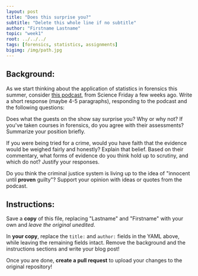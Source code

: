 ```yaml
---
layout: post
title: "Does this surprise you?"
subtitle: "Delete this whole line if no subtitle"
author: "Firstname Lastname"
topic: "week1"
root: ../../../
tags: [forensics, statistics, assignments]
bigimg: /img/path.jpg
---
```


## Background:

As we start thinking about the application of statistics in forensics this summer, consider [this podcast](http://www.sciencefriday.com/segments/theres-less-science-in-forensic-science-than-you-think/), from Science Friday a few weeks ago. Write a short response (maybe 4-5 paragraphs), responding to the podcast and the following questions:

Does what the guests on the show say surprise you? Why or why not? If you've taken courses in forensics, do you agree with their assessments? Summarize your position briefly. 

If you were being tried for a crime, would you have faith that the evidence would be weighed fairly and honestly? Explain that belief. Based on their commentary, what forms of evidence do you think hold up to scrutiny, and which do not? Justify your responses.

Do you think the criminal justice system is living up to the idea of "innocent until **proven** guilty"? Support your opinion with ideas or quotes from the podcast.

## Instructions:

Save a **copy** of this file, replacing "Lastname" and "Firstname" with your own and *leave the original unedited*.

In **your copy**, replace the `title:` and `author:` fields in the YAML above, while leaving the remaining fields intact. Remove the background and the instructions sections and write your blog post!

Once you are done, **create a pull request** to upload your changes to the original repository!